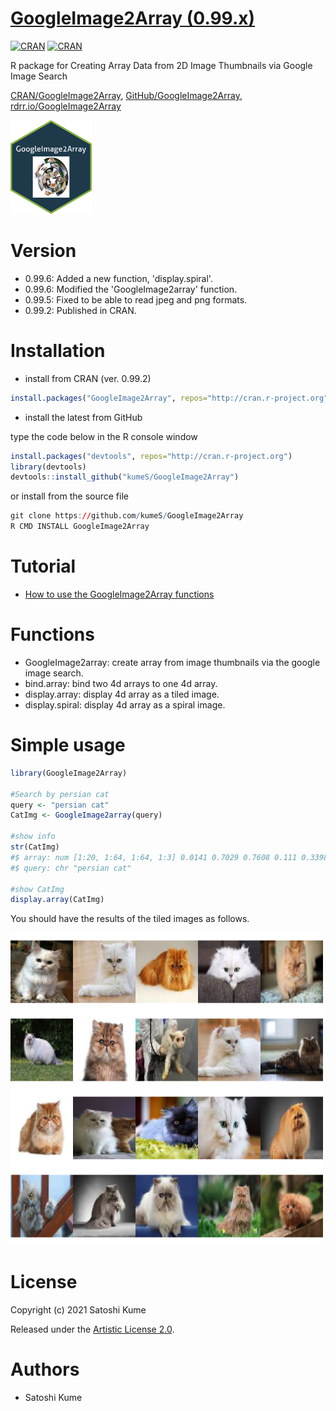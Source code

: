 # [GoogleImage2Array (0.99.x)](https://kumes.github.io/GoogleImage2Array/)

[![CRAN](https://www.r-pkg.org/badges/version/GoogleImage2Array)](https://cran.r-project.org/web/packages/GoogleImage2Array/index.html)
[![CRAN](https://cranlogs.r-pkg.org/badges/grand-total/GoogleImage2Array)](http://www.datasciencemeta.com/rpackages)

R package for Creating Array Data from 2D Image Thumbnails via Google Image Search

[CRAN/GoogleImage2Array](https://cran.curtin.edu.au/web/packages/GoogleImage2Array/index.html), [GitHub/GoogleImage2Array](https://github.com/kumeS/GoogleImage2Array), [rdrr.io/GoogleImage2Array](https://rdrr.io/cran/GoogleImage2Array/)

[<img src="inst/images/hexSticker_GoogleImage2Array.png" height="150"/>](https://github.com/kumeS/GoogleImage2Array/blob/main/inst/images/hexSticker_GoogleImage2Array.png)

# Version

- 0.99.6: Added a new function, 'display.spiral'.
- 0.99.6: Modified the 'GoogleImage2array' function.
- 0.99.5: Fixed to be able to read jpeg and png formats.
- 0.99.2: Published in CRAN.

# Installation

- install from CRAN (ver.	0.99.2)

```r
install.packages("GoogleImage2Array", repos="http://cran.r-project.org")
```

- install the latest from GitHub

type the code below in the R console window

```r
install.packages("devtools", repos="http://cran.r-project.org")
library(devtools)
devtools::install_github("kumeS/GoogleImage2Array")
```

or install from the source file

```r
git clone https://github.com/kumeS/GoogleImage2Array
R CMD INSTALL GoogleImage2Array
```

# Tutorial

- [How to use the GoogleImage2Array functions](https://kumes.github.io/GoogleImage2Array/vignettes/HowToUse.html)

# Functions

- GoogleImage2array: create array from image thumbnails via the google image search.
- bind.array: bind two 4d arrays to one 4d array.
- display.array: display 4d array as a tiled image.
- display.spiral: display 4d array as a spiral image.


# Simple usage

```r
library(GoogleImage2Array)

#Search by persian cat
query <- "persian cat"
CatImg <- GoogleImage2array(query)

#show info
str(CatImg)
#$ array: num [1:20, 1:64, 1:64, 1:3] 0.0141 0.7029 0.7608 0.111 0.3398 ...
#$ query: chr "persian cat"

#show CatImg
display.array(CatImg)
```

You should have the results of the tiled images as follows.

![Image_persian_cat](inst/images/Image_persian_cat.png)

# License
Copyright (c) 2021 Satoshi Kume 

Released under the [Artistic License 2.0](http://www.perlfoundation.org/artistic_license_2_0).

# Authors
- Satoshi Kume

